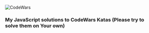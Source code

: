 ![CodeWars](https://www.codewars.com/users/djdrist/badges/large)

### My JavaScript solutions to CodeWars Katas (Please try to solve them on Your own)
